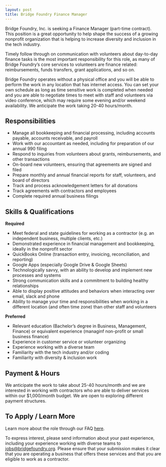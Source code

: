 ```yaml
---
layout: post
title: Bridge Foundry Finance Manager
---
```


Bridge Foundry, Inc. is seeking a Finance Manager (part-time contract). This position is a great opportunity to help shape the success of a growing nonprofit organization that is helping to increase diversity and inclusion in the tech industry.

Timely follow through on communication with volunteers about day-to-day finance tasks is the most important responsibility for this role, as many of Bridge Foundry’s core services to volunteers are finance related: reimbursements, funds transfers, grant applications, and so on.

Bridge Foundry operates without a physical office and you will be able to perform the work in any location that has internet access. You can set your own schedule as long as time sensitive work is completed when needed and you are able to negotiate times to meet with staff and volunteers via video conference, which may require some evening and/or weekend availability. We anticipate the work taking 20-40 hours/month.

## Responsibilities

* Manage all bookkeeping and financial processing, including accounts payable, accounts receivable, and payroll
* Work with our accountant as needed, including for preparation of our annual 990 filing
* Respond to inquiries from volunteers about grants, reimbursements, and other transactions
* On-board new volunteers, ensuring that agreements are signed and filed
* Prepare monthly and annual financial reports for staff, volunteers, and board of directors
* Track and process acknowledgement letters for all donations
* Track agreements with contractors and employees
* Complete required annual business filings

## Skills & Qualifications

**Required**
* Meet federal and state guidelines for working as a contractor (e.g. an independent business, multiple clients, etc.)
* Demonstrated experience in financial management and bookkeeping, ideally in the nonprofit sector
* QuickBooks Online (transaction entry, invoicing, reconciliation, and reporting)
* Google Apps (especially Google Drive & Google Sheets)
* Technologically savvy, with an ability to develop and implement new processes and systems
* Strong communication skills and a commitment to building healthy relationships
* Able to display positive attitudes and behaviors when interacting over email, slack and phone
* Ability to manage your time and responsibilities when working in a different location (and often time zone) than other staff and volunteers

**Preferred**
* Relevant education (Bachelor’s degree in Business, Management, Finance)
  or equivalent experience (managinf non-profit or small business finance)
* Experience in customer service or volunteer organizing
* Experience working with a diverse team
* Familiarity with the tech industry and/or coding
* Familiarity with diversity & inclusion work

## Payment & Hours
We anticipate the work to take about 25-40 hours/month and we are interested in working with contractors who are able to deliver services within our $1,000/month budget. We are open to exploring different payment structures.

## To Apply / Learn More

Learn more about the role through our FAQ [here](https://docs.google.com/document/d/1et8YopHgwZ5UkTfWsZpfp7-FvOa-SIZjKsmWBAkdVOM/edit?usp=sharing). 

To express interest, please send information about your past experience, including your experience working with diverse teams to jobs@bridgefoundry.org. Please ensure that your submission makes it clear that you are operating a business that offers these services and that you are eligible to work as a contractor.
